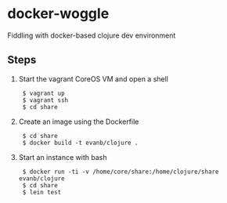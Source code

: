 # docker-woggle

Fiddling with docker-based clojure dev environment

## Steps

1. Start the vagrant CoreOS VM and open a shell

        $ vagrant up
        $ vagrant ssh
        $ cd share
    
1. Create an image using the Dockerfile

        $ cd share
        $ docker build -t evanb/clojure .
    
1. Start an instance with bash

        $ docker run -ti -v /home/core/share:/home/clojure/share evanb/clojure
        $ cd share
        $ lein test
